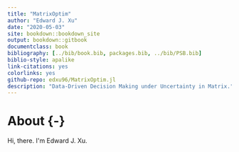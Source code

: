 ```yaml
---
title: "MatrixOptim"
author: "Edward J. Xu"
date: "2020-05-03"
site: bookdown::bookdown_site
output: bookdown::gitbook
documentclass: book
bibliography: [../bib/book.bib, packages.bib, ../bib/PSB.bib]
biblio-style: apalike
link-citations: yes
colorlinks: yes
github-repo: edxu96/MatrixOptim.jl
description: "Data-Driven Decision Making under Uncertainty in Matrix."
---
```


# About {-}

Hi, there. I'm Edward J. Xu. 
